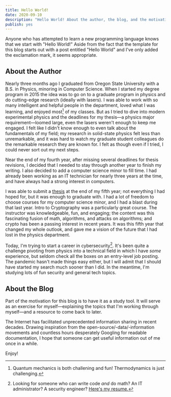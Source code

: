 ```yaml
---
title: Hello World!
date: 2020-09-10
description: "Hello World! About the author, the blog, and the motivation for writing."
publish: yes
---
```


Anyone who has attempted to learn a new programming language knows that we start with "Hello World!" Aside from the fact that the template for this blog starts out with a post entitled "Hello World" and I've only added the exclamation mark, it seems appropriate.

## About the Author

Nearly three months ago I graduated from Oregon State University with a B.S. in Physics, minoring in Computer Science. When I started my degree program in 2015 the idea was to go on to a graduate program in physics and do cutting-edge research (ideally with lasers). I was able to work with so many intelligent and helpful people in the department, loved what I was learning, and enjoyed most[^1] of my classes. But as I tried to dive into modern experimental physics and the deadlines for my thesis&mdash;a physics major requirement&mdash;loomed large, even the lasers weren't enough to keep me engaged. I felt like I didn't know enough to even talk about the fundamentals of my field; my research in solid-state physics felt less than unremarkable, and it was hard to watch my graduate student colleagues do the remarkable research they are known for. I felt as though even if I tried, I could never sort out my next steps.

Near the end of my fourth year, after missing several deadlines for thesis revisions, I decided that I needed to stay through another year to finish my writing. I also decided to add a computer science minor to fill time. I had already been working as an IT technician for nearly three years at the time, and have always had a strong interest in computers.

I was able to submit a [thesis](https://www.zcolbert.com/zc-thesis.pdf) at the end of my fifth year; not everything I had hoped for, but it was enough to graduate with. I had a lot of freedom to choose courses for my computer science minor, and I had a blast during that last year. Intro to Cryptography was a particularly great course. The instructor was knowledgeable, fun, and engaging; the content was this fascinating fusion of math, algorithms, and attacks on algorithms; and crypto has been a passing interest in recent years. It was this fifth year that changed my whole outlook, and gave me a vision of the future that I had lost in the physics department.

Today, I'm trying to start a career in cybersecurity[^2]. It's been quite a challenge pivoting from physics into a technical field in which I have _some_ experience, but seldom check all the boxes on an entry-level job posting. The pandemic hasn't made things easy either, but I will admit that I should have started my search much sooner than I did. In the meantime, I'm studying lots of fun security and general tech topics.

## About the Blog

Part of the motivation for this blog is to have it as a study tool. It will serve as an exercise for myself&mdash;explaining the topics that I'm working through myself&mdash;and a resource to come back to later.

The Internet has facilitated unprecedented information sharing in recent decades. Drawing inspiration from the open-source/-data/-information movements and countless hours desperately Googling for readable documentation, I hope that someone can get useful information out of me once in a while.

Enjoy!


[^1]: Quantum mechanics is both challening and fun! Thermodynamics is just challenging.

[^2]: Looking for someone who can write code _and_ do math? An IT administrator? A security engineer? [Here's my resume.](https://www.zcolbert.com)

